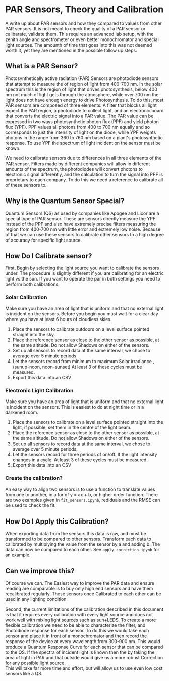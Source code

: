 # PAR Sensors, Theory and Calibration
A write up about PAR sensors and how they compared to values from other PAR sensors.
It is not meant to check the quality of a PAR sensor or calibarate, validate them. 
This requires an advanced lab setup, with the zenith angle and spectrometer or even better monochromator and special light sources. The amounth of time that goes into this was not deemed worth it, yet they are mentioned in the possible follow up steps. 

## What is a PAR Sensor?
Photosynthetically active radiation (PAR) Sensors are photodiode sensors that attempt to measure the of region of light from 400-700 nm. In the solar spectrum this is the region of light that drives photosynthesis, below 400 nm not much of light gets through the atmosphere, while over 700 nm the light does not have enough energy to drive Photosynthesis.
To do this, most PAR sensors are composed of three elements. A filter that blocks all light expect the PAR region, a photodiode to collect light, and an electronic board that converts the electric signal into a PAR value. The PAR value can be expressed in two ways photosynthetic photon flux (PPF) and yield photon flux (YPF). PPF values all photons from 400 to 700 nm equally and so corresponds to just the intensity of light on the diode, while YPF weights photons in the range from 360 to 760 nm based on a plant's photosynthetic response. To use YPF the spectrum of light incident on the sensor must be known.

We need to calibrate sensors due to differences in all three elements of the PAR sensor. Filters made by different companies will allow in different amounts of the spectrum, the photodiodes will convert photons to electronic signal differently, and the calculation to turn the signal into PPF is proprietary to each company. To do this we need a reference to calibrate all of these sensors to.

## Why is the Quantum Sensor Special?
Quantum Sensors (QS) as used by companies like Apogee and Licor are a special type of PAR sensor. These are sensors directly measure the YPF instead of the PPF and also have extremely precise filters measuring the region from 400-700 nm with little error and extremely low noise. 
Because of that we can use these sensors to calibrate other sensors to a high degree of accuracy for specific light source. 

## How Do I Calibrate sensor?	
First, Begin by selecting the light source you want to calibrate the sensors under. The procedure is slightly different if you are calibrating for an electric light vs the sun. If you want to operate the par in both settings you need to perform both calibrations.

### Solar Calibration
Make sure you have an area of light that is uniform and that no external light is incident on the sensors. Before you begin you must wait for a clear day where you have at least 6 hours of cloudless skies.
1.	Place the sensors to calibrate outdoors on a level surface pointed straight into the sky. 
2.	Place the reference sensor as close to the other sensor as possible, at the same altitude. Do not allow Shadows on either of the sensors.
3.	Set up all sensors to record data at the same interval, we chose to average over 5 minute periods.
4.	Let the sensors record from minimum to maximum Solar irradiance , (sunup-noon, noon-sunset) At least 3 of these cycles must be measured.
5.	Export this data into an CSV

### Electronic Light Calibration 
Make sure you have an area of light that is uniform and that no external light is incident on the sensors. This is easiest to do at night time or in a darkened room. 
1.	Place the sensors to calibrate on a level surface pointed straight into the light, if possible, set them in the centre of the light beam. 
2.	Place the reference sensor as close to the other sensor as possible, at the same altitude. Do not allow Shadows on either of the sensors.
3.	Set up all sensors to record data at the same interval, we chose to average over 5 minute periods.
4.	Let the sensors record for three periods of on/off. If the light intensity changes in a cycle.  At least 3 of these cycles must be measured.
5.	Export this data into an CSV

### Create the calibration?
An easy way to align two sensors is to use a function to translate values from one to another, in a for of y = ax + b, or higher order function.
There are two examples given in `fit_sensors.ipynb`, rediduals and the RMSE can be used to check the fit.

## How Do I Apply this Calibration?
When exporting data from the sensors this data is raw, and must be transformed to be compared to other sensors. Transform each data to calibrated by multiplying the value from the sensor by a and adding b. The data can now be compared to each other.
See `apply_correction.ipynb` for an example.

## Can we improve this?
Of course we can. 
The Easiest way to improve the PAR data and ensure reading are comparable is to buy only high end sensors and have them recalibrated regularly. These sensors once Calibrated to each other can be used in any lighting condition.

Second, the current limitations of the calibration described in this document is that it requires every calibration with every light source and does not work well with mixing light sources such as sun+LEDS. 
To create a more flexible calibration we need to be able to characterize the filter, and Photodiode response for each sensor. To do this we would take each sensor and place it in front of a monochromator and then record the response of the device at every wavelength from 300-900 nm. This would produce a Quantum Response Curve for each sensor that can be compared to the QS. If the spectra of incident light is known then the by taking the area of light in PAR and that outside would give us a more robust Correction for any possible light source.  
This will take far more time and effort, but will allow us to use even low cost sensors like a QS.

